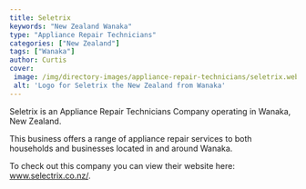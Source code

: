 ```yaml
---
title: Seletrix
keywords: "New Zealand Wanaka"
type: "Appliance Repair Technicians"
categories: ["New Zealand"]
tags: ["Wanaka"]
author: Curtis
cover: 
 image: /img/directory-images/appliance-repair-technicians/seletrix.webp
 alt: 'Logo for Seletrix the New Zealand from Wanaka'
---
```


Seletrix is an Appliance Repair Technicians Company operating in Wanaka, New Zealand.

This business offers a range of appliance repair services to both households and businesses located in and around Wanaka.



To check out this company you can view their website here: www.selectrix.co.nz/.
